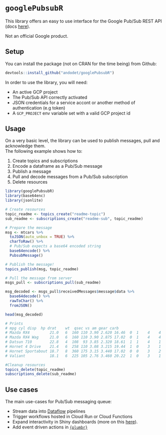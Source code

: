 # `googlePubsubR`

This library offers an easy to use interface for the Google Pub/Sub REST API
(docs [here](https://cloud.google.com/pubsub/docs/reference/rest)).

Not an official Google product.

## Setup

You can install the package (not on CRAN for the time being) from Github:
```r
devtools::install_github("andodet/googlePubsubR")
```

In order to use the library, you will need:
* An active GCP project
* The Pub/Sub API correctly activated
* JSON credentials for a service accont or another method of authentication (e.g token)
* A `GCP_PROJECT` env variable set with a valid GCP project id

## Usage

On a very basic level, the library can be used to publish messages, pull and acknowledge them.  
The following example shows how to:

1. Create topics and subscriptions
2. Encode a dataframe as a Pub/Sub message
3. Publish a message
4. Pull and decode messages from a Pub/Sub subscription
5. Delete resources

```r
library(googlePubsubR)
library(base64enc)
library(jsonlite)

# Create resources
topic_readme <- topics_create("readme-topic")
sub_readme <- subscriptions_create("readme-sub", topic_readme)

# Prepare the message
msg <- mtcars %>%
  toJSON(auto_unbox = TRUE) %>%
  charToRaw() %>%
  # Pub/Sub expects a base64 encoded string
  base64encode() %>%
  PubsubMessage() 

# Publish the message!
topics_publish(msg, topic_readme)

# Pull the message from server
msgs_pull <- subscriptions_pull(sub_readme)

msg_decoded <- msgs_pull$receivedMessages$message$data %>%
  base64decode() %>%
  rawToChar() %>%
  fromJSON()

head(msg_decoded)

# Prints
# mpg cyl disp  hp drat    wt  qsec vs am gear carb
# Mazda RX4         21.0   6  160 110 3.90 2.620 16.46  0  1    4    4
# Mazda RX4 Wag     21.0   6  160 110 3.90 2.875 17.02  0  1    4    4
# Datsun 710        22.8   4  108  93 3.85 2.320 18.61  1  1    4    1
# Hornet 4 Drive    21.4   6  258 110 3.08 3.215 19.44  1  0    3    1
# Hornet Sportabout 18.7   8  360 175 3.15 3.440 17.02  0  0    3    2
# Valiant           18.1   6  225 105 2.76 3.460 20.22  1  0    3    1

#Cleanup resources
topics_delete(topic_readme)
subscriptions_delete(sub_readme)
```

## Use cases

The main use-cases for Pub/Sub messaging queue:

* Stream data into [Dataflow](https://cloud.google.com/dataflow) pipelines
* Trigger workflows hosted in Cloud Run or Cloud Functions
* Expand interactivity in Shiny dashboards (more on this [here](inst/shiny/consumer_example/readme.md)).
* Add event driven actions in [`{plumbr}`](https://www.rplumber.io/)
